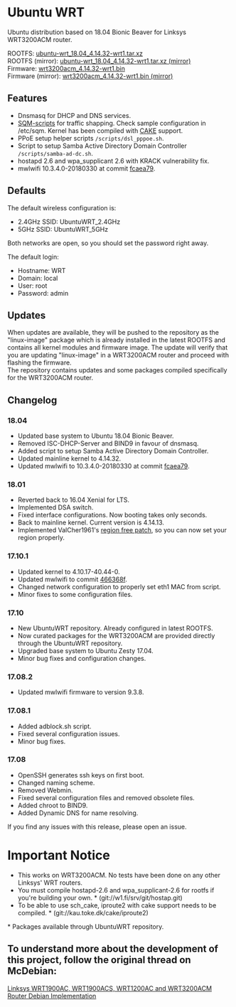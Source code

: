 # Ubuntu WRT
Ubuntu distribution based on 18.04 Bionic Beaver for Linksys WRT3200ACM router.  

ROOTFS: [ubuntu-wrt_18.04_4.14.32-wrt1.tar.xz](http://www.mediafire.com/file/r5whp3m3r0s61f2/ubuntu-wrt_18.04_4.14.32-wrt1.tar.xz)  
ROOTFS (mirror): [ubuntu-wrt_18.04_4.14.32-wrt1.tar.xz (mirror)](https://wrt.hinrichs.io/downloads/18.04/ubuntu-wrt_18.04_4.14.32-wrt1.tar.xz)  
Firmware: [wrt3200acm_4.14.32-wrt1.bin](http://www.mediafire.com/file/oh2x0vrz476b2t4/wrt3200acm_4.14.32-wrt1.bin)  
Firmware (mirror): [wrt3200acm_4.14.32-wrt1.bin (mirror)](https://wrt.hinrichs.io/downloads/18.04/wrt3200acm_4.14.32-wrt1.bin)  

## Features
* Dnsmasq for DHCP and DNS services.
* [SQM-scripts](https://github.com/tohojo/sqm-scripts) for traffic shapping. Check sample configuration in /etc/sqm. Kernel has been compiled with [CAKE](https://www.bufferbloat.net/projects/codel/wiki/Cake/) support.
* PPoE setup helper scripts `/scripts/dsl_pppoe.sh`.
* Script to setup Samba Active Directory Domain Controller `/scripts/samba-ad-dc.sh`.
* hostapd 2.6 and wpa_supplicant 2.6 with KRACK vulnerability fix.
* mwlwifi 10.3.4.0-20180330 at commit [fcaea79](https://github.com/kaloz/mwlwifi/commit/fcaea79ad33d6ae3c381d9e96bf77d6870ca8e79).

## Defaults
The default wireless configuration is:  

* 2.4GHz SSID: UbuntuWRT_2.4GHz
* 5GHz SSID: UbuntuWRT_5GHz

Both networks are open, so you should set the password right away.  

The default login:  

* Hostname: WRT
* Domain: local
* User: root
* Password: admin

## Updates
When updates are available, they will be pushed to the repository as the "linux-image" package which is already installed in the latest ROOTFS and contains all kernel modules and firmware image. The update will verify that you are updating "linux-image" in a WRT3200ACM router and proceed with flashing the firmware.  
The repository contains updates and some packages compiled specifically for the WRT3200ACM router.  

## Changelog
### 18.04
* Updated base system to Ubuntu 18.04 Bionic Beaver.
* Removed ISC-DHCP-Server and BIND9 in favour of dnsmasq.
* Added script to setup Samba Active Directory Domain Controller.
* Updated mainline kernel to 4.14.32.
* Updated mwlwifi to 10.3.4.0-20180330 at commit [fcaea79](https://github.com/kaloz/mwlwifi/commit/fcaea79ad33d6ae3c381d9e96bf77d6870ca8e79).

### 18.01
* Reverted back to 16.04 Xenial for LTS.
* Implemented DSA switch.
* Fixed interface configurations. Now booting takes only seconds.
* Back to mainline kernel. Current version is 4.14.13.
* Implemented ValCher1961's [region free patch](https://github.com/ValCher1961/McDebian_WRT3200ACM), so you can now set your region properly.

### 17.10.1
* Updated kernel to 4.10.17-40.44-0.
* Updated mwlwifi to commit [466368f](https://github.com/kaloz/mwlwifi/commit/466368f9454250c2bc024795600d92564553d9bb).
* Changed network configuration to properly set eth1 MAC from script.
* Minor fixes to some configuration files.

### 17.10
* New UbuntuWRT repository. Already configured in latest ROOTFS.
* Now curated packages for the WRT3200ACM are provided directly through the UbuntuWRT repository.
* Upgraded base system to Ubuntu Zesty 17.04.
* Minor bug fixes and configuration changes.

### 17.08.2
* Updated mwlwifi firmware to version 9.3.8.

### 17.08.1
* Added adblock.sh script.
* Fixed several configuration issues.
* Minor bug fixes.

### 17.08
* OpenSSH generates ssh keys on first boot.
* Changed naming scheme.
* Removed Webmin.
* Fixed several configuration files and removed obsolete files.
* Added chroot to BIND9.
* Added Dynamic DNS for name resolving.

If you find any issues with this release, please open an issue.  

# Important Notice
* This works on WRT3200ACM. No tests have been done on any other Linksys' WRT routers.  
* You must compile hostapd-2.6 and wpa_supplicant-2.6 for rootfs if you're building your own. \* (git://w1.fi/srv/git/hostap.git)  
* To be able to use sch_cake, iproute2 with cake support needs to be compiled. \* (git://kau.toke.dk/cake/iproute2)  

\* Packages available through UbuntuWRT repository.  

## To understand more about the development of this project, follow the original thread on McDebian:
[Linksys WRT1900AC, WRT1900ACS, WRT1200AC and WRT3200ACM Router Debian Implementation](https://www.snbforums.com/threads/linksys-wrt1900ac-wrt1900acs-wrt1200ac-and-wrt3200acm-router-debian-implementation.28394/)
